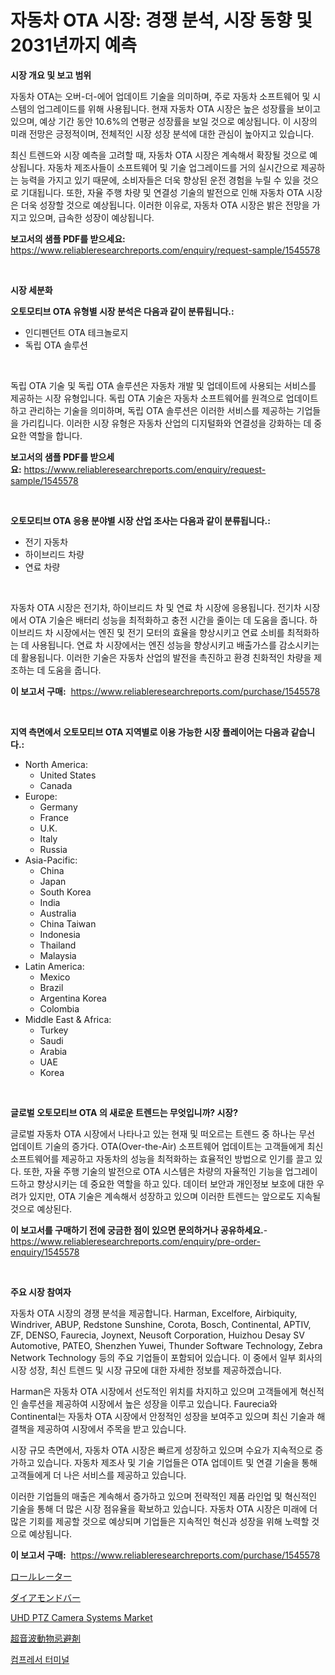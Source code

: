 <p><h1>자동차 OTA 시장: 경쟁 분석, 시장 동향 및 2031년까지 예측</h1></p><p><strong>시장 개요 및 보고 범위</strong></p>
<p><p>자동차 OTA는 오버-더-에어 업데이트 기술을 의미하며, 주로 자동차 소프트웨어 및 시스템의 업그레이드를 위해 사용됩니다. 현재 자동차 OTA 시장은 높은 성장률을 보이고 있으며, 예상 기간 동안 10.6%의 연평균 성장률을 보일 것으로 예상됩니다. 이 시장의 미래 전망은 긍정적이며, 전체적인 시장 성장 분석에 대한 관심이 높아지고 있습니다.</p><p>최신 트렌드와 시장 예측을 고려할 때, 자동차 OTA 시장은 계속해서 확장될 것으로 예상됩니다. 자동차 제조사들이 소프트웨어 및 기술 업그레이드를 거의 실시간으로 제공하는 능력을 가지고 있기 때문에, 소비자들은 더욱 향상된 운전 경험을 누릴 수 있을 것으로 기대됩니다. 또한, 자율 주행 차량 및 연결성 기술의 발전으로 인해 자동차 OTA 시장은 더욱 성장할 것으로 예상됩니다. 이러한 이유로, 자동차 OTA 시장은 밝은 전망을 가지고 있으며, 급속한 성장이 예상됩니다.</p></p>
<p><strong>보고서의 샘플 PDF를 받으세요:</strong> <a href="https://www.reliableresearchreports.com/enquiry/request-sample/1545578">https://www.reliableresearchreports.com/enquiry/request-sample/1545578</a></p>
<p>&nbsp;</p>
<p><strong>시장 세분화</strong></p>
<p><strong>오토모티브 OTA 유형별 시장 분석은 다음과 같이 분류됩니다.:</strong></p>
<p><ul><li>인디펜던트 OTA 테크놀로지</li><li>독립 OTA 솔루션</li></ul></p>
<p>&nbsp;</p>
<p><p>독립 OTA 기술 및 독립 OTA 솔루션은 자동차 개발 및 업데이트에 사용되는 서비스를 제공하는 시장 유형입니다. 독립 OTA 기술은 자동차 소프트웨어를 원격으로 업데이트하고 관리하는 기술을 의미하며, 독립 OTA 솔루션은 이러한 서비스를 제공하는 기업들을 가리킵니다. 이러한 시장 유형은 자동차 산업의 디지털화와 연결성을 강화하는 데 중요한 역할을 합니다.</p></p>
<p><strong>보고서의 샘플 PDF를 받으세요:</strong>&nbsp;<a href="https://www.reliableresearchreports.com/enquiry/request-sample/1545578">https://www.reliableresearchreports.com/enquiry/request-sample/1545578</a></p>
<p>&nbsp;</p>
<p><strong> 오토모티브 OTA 응용 분야별 시장 산업 조사는 다음과 같이 분류됩니다.:</strong></p>
<p><ul><li>전기 자동차</li><li>하이브리드 차량</li><li>연료 차량</li></ul></p>
<p>&nbsp;</p>
<p><p>자동차 OTA 시장은 전기차, 하이브리드 차 및 연료 차 시장에 응용됩니다. 전기차 시장에서 OTA 기술은 배터리 성능을 최적화하고 충전 시간을 줄이는 데 도움을 줍니다. 하이브리드 차 시장에서는 엔진 및 전기 모터의 효율을 향상시키고 연료 소비를 최적화하는 데 사용됩니다. 연료 차 시장에서는 엔진 성능을 향상시키고 배출가스를 감소시키는 데 활용됩니다. 이러한 기술은 자동차 산업의 발전을 촉진하고 환경 친화적인 차량을 제조하는 데 도움을 줍니다.</p></p>
<p><strong>이 보고서 구매:</strong>&nbsp; <a href="https://www.reliableresearchreports.com/purchase/1545578">https://www.reliableresearchreports.com/purchase/1545578</a></p>
<p>&nbsp;</p>
<p><strong>지역 측면에서 오토모티브 OTA 지역별로 이용 가능한 시장 플레이어는 다음과 같습니다.:</strong></p>
<p><ul>
    <li>
        North America:
        <ul>
            <li>United States</li>
            <li>Canada</li>
        </ul>
    </li>
    <li>
        Europe:
        <ul>
            <li>Germany</li>
            <li>France</li>
            <li>U.K.</li>
            <li>Italy</li>
            <li>Russia</li>
        </ul>
    </li>
    <li>
        Asia-Pacific:
        <ul>
            <li>China</li>
            <li>Japan</li>
            <li>South Korea</li>
            <li>India</li>
            <li>Australia</li>
            <li>China Taiwan</li>
            <li>Indonesia</li>
            <li>Thailand</li>
            <li>Malaysia</li>
        </ul>
    </li>
    <li>
        Latin America:
        <ul>
            <li>Mexico</li>
            <li>Brazil</li>
            <li>Argentina Korea</li>
            <li>Colombia</li>
        </ul>
    </li>
    <li>
        Middle East & Africa:
        <ul>
            <li>Turkey</li>
            <li>Saudi</li>
            <li>Arabia</li>
            <li>UAE</li>
            <li>Korea</li>
        </ul>
    </li>
    </ul></p>
<p>&nbsp;</p>
<p><strong>글로벌 오토모티브 OTA 의 새로운 트렌드는 무엇입니까? 시장?</strong></p>
<p><p>글로벌 자동차 OTA 시장에서 나타나고 있는 현재 및 떠오르는 트렌드 중 하나는 무선 업데이트 기술의 증가다. OTA(Over-the-Air) 소프트웨어 업데이트는 고객들에게 최신 소프트웨어를 제공하고 자동차의 성능을 최적화하는 효율적인 방법으로 인기를 끌고 있다. 또한, 자율 주행 기술의 발전으로 OTA 시스템은 차량의 자율적인 기능을 업그레이드하고 향상시키는 데 중요한 역할을 하고 있다. 데이터 보안과 개인정보 보호에 대한 우려가 있지만, OTA 기술은 계속해서 성장하고 있으며 이러한 트렌드는 앞으로도 지속될 것으로 예상된다.</p></p>
<p><strong>이 보고서를 구매하기 전에 궁금한 점이 있으면 문의하거나 공유하세요.</strong>- <a href="https://www.reliableresearchreports.com/enquiry/pre-order-enquiry/1545578">https://www.reliableresearchreports.com/enquiry/pre-order-enquiry/1545578</a></p>
<p>&nbsp;</p>
<p><strong>주요 시장 참여자</strong></p>
<p><p>자동차 OTA 시장의 경쟁 분석을 제공합니다. Harman, Excelfore, Airbiquity, Windriver, ABUP, Redstone Sunshine, Corota, Bosch, Continental, APTIV, ZF, DENSO, Faurecia, Joynext, Neusoft Corporation, Huizhou Desay SV Automotive, PATEO, Shenzhen Yuwei, Thunder Software Technology, Zebra Network Technology 등의 주요 기업들이 포함되어 있습니다. 이 중에서 일부 회사의 시장 성장, 최신 트렌드 및 시장 규모에 대한 자세한 정보를 제공하겠습니다.</p><p>Harman은 자동차 OTA 시장에서 선도적인 위치를 차지하고 있으며 고객들에게 혁신적인 솔루션을 제공하여 시장에서 높은 성장을 이루고 있습니다. Faurecia와 Continental는 자동차 OTA 시장에서 안정적인 성장을 보여주고 있으며 최신 기술과 해결책을 제공하여 시장에서 주목을 받고 있습니다.</p><p>시장 규모 측면에서, 자동차 OTA 시장은 빠르게 성장하고 있으며 수요가 지속적으로 증가하고 있습니다. 자동차 제조사 및 기술 기업들은 OTA 업데이트 및 연결 기술을 통해 고객들에게 더 나은 서비스를 제공하고 있습니다.</p><p>이러한 기업들의 매출은 계속해서 증가하고 있으며 전략적인 제품 라인업 및 혁신적인 기술을 통해 더 많은 시장 점유율을 확보하고 있습니다. 자동차 OTA 시장은 미래에 더 많은 기회를 제공할 것으로 예상되며 기업들은 지속적인 혁신과 성장을 위해 노력할 것으로 예상됩니다.</p></p>
<p><strong>이 보고서 구매:</strong>&nbsp;&nbsp;<a href="https://www.reliableresearchreports.com/purchase/1545578">https://www.reliableresearchreports.com/purchase/1545578</a></p>
<p><p><a href="https://github.com/xnljig2898992/Market-Research-Report-List-1/blob/main/341638614012.md">ロールレーター</a></p><p><a href="https://medium.com/@stephengrant2015/%E3%83%80%E3%82%A4%E3%83%A4%E3%83%A2%E3%83%B3%E3%83%89%E3%83%90%E3%83%BC%E3%83%9E%E3%83%BC%E3%82%B1%E3%83%83%E3%83%88%E3%82%B7%E3%82%A7%E3%82%A2%E3%81%AE%E9%80%B2%E5%8C%96%E3%81%A8%E5%B8%82%E5%A0%B4%E6%88%90%E9%95%B7%E3%83%88%E3%83%AC%E3%83%B3%E3%83%892024%E5%B9%B4-2031%E5%B9%B4-90d0ec5ebf95">ダイアモンドバー</a></p><p><a href="https://github.com/sonuprakash1/Market-Research-Report-List-2/blob/main/uhd-ptz-camera-systems-market.md">UHD PTZ Camera Systems Market</a></p><p><a href="https://medium.com/@awicka/%E8%B6%85%E9%9F%B3%E6%B3%A2%E5%8B%95%E7%89%A9%E5%BF%8C%E9%81%BF%E5%89%A4%E5%B8%82%E5%A0%B4-%E7%AB%B6%E4%BA%89%E5%88%86%E6%9E%90-%E5%B8%82%E5%A0%B4%E5%8B%95%E5%90%91-2031%E5%B9%B4%E3%81%BE%E3%81%A7%E3%81%AE%E4%BA%88%E6%B8%AC-099a943416e5">超音波動物忌避剤</a></p><p><a href="https://github.com/trmesnao7959541/Market-Research-Report-List-1/blob/main/508291113043.md">컴프레서 터미널</a></p></p>
